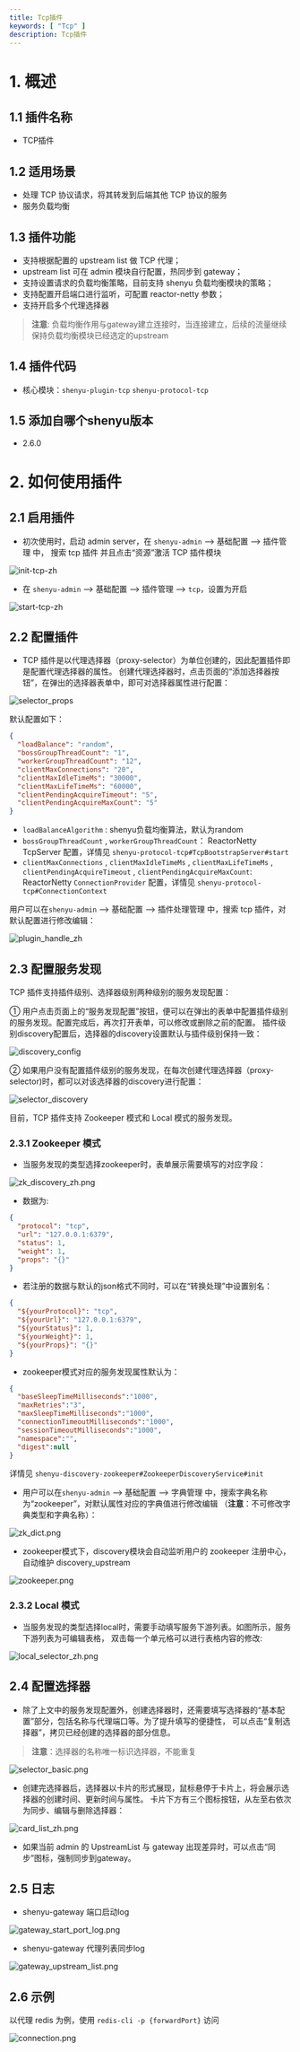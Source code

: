 ```yaml
---
title: Tcp插件
keywords: [ "Tcp" ]
description: Tcp插件
---
```


# 1. 概述

## 1.1 插件名称

- TCP插件

## 1.2 适用场景

- 处理 TCP 协议请求，将其转发到后端其他 TCP 协议的服务
- 服务负载均衡

## 1.3 插件功能

* 支持根据配置的 upstream list 做 TCP 代理；
* upstream list 可在 admin 模块自行配置，热同步到 gateway；
* 支持设置请求的负载均衡策略，目前支持 shenyu 负载均衡模块的策略；
* 支持配置开启端口进行监听，可配置 reactor-netty 参数；
* 支持开启多个代理选择器

> __注意__: 负载均衡作用与gateway建立连接时，当连接建立，后续的流量继续保持负载均衡模块已经选定的upstream

## 1.4 插件代码

- 核心模块：`shenyu-plugin-tcp` `shenyu-protocol-tcp`

## 1.5 添加自哪个shenyu版本

- 2.6.0

# 2. 如何使用插件

## 2.1 启用插件

- 初次使用时，启动 admin server，在 `shenyu-admin` --> 基础配置 --> 插件管理 中， 搜索 tcp 插件 并且点击“资源”激活 TCP 插件模块

![init-tcp-zh](/img/shenyu/plugin/tcp/init_tcp_zh.png)

- 在 `shenyu-admin` --> 基础配置 --> 插件管理 --> `tcp`，设置为开启

![start-tcp-zh](/img/shenyu/plugin/tcp/start_tcp_zh.png)

## 2.2 配置插件

- TCP 插件是以代理选择器（proxy-selector）为单位创建的，因此配置插件即是配置代理选择器的属性。 创建代理选择器时，点击页面的“添加选择器按钮”，在弹出的选择器表单中，即可对选择器属性进行配置：

![selector_props](/img/shenyu/plugin/tcp/selector_props.png)

 默认配置如下：

```json
{
  "loadBalance": "random",
  "bossGroupThreadCount": "1",
  "workerGroupThreadCount": "12",
  "clientMaxConnections": "20",
  "clientMaxIdleTimeMs": "30000",
  "clientMaxLifeTimeMs": "60000",
  "clientPendingAcquireTimeout": "5",
  "clientPendingAcquireMaxCount": "5"
}
```

- `loadBalanceAlgorithm` : shenyu负载均衡算法，默认为random
- `bossGroupThreadCount` , `workerGroupThreadCount`：
ReactorNetty TcpServer 配置，详情见  `shenyu-protocol-tcp#TcpBootstrapServer#start`
- `clientMaxConnections` , `clientMaxIdleTimeMs` , `clientMaxLifeTimeMs` , `clientPendingAcquireTimeout` ,
`clientPendingAcquireMaxCount`: ReactorNetty `ConnectionProvider` 配置，详情见 `shenyu-protocol-tcp#ConnectionContext`


用户可以在`shenyu-admin` --> 基础配置 --> 插件处理管理 中，搜索 tcp 插件，对默认配置进行修改编辑：

![plugin_handle_zh](/img/shenyu/plugin/tcp/plugin_handle_zh.png)

## 2.3 配置服务发现

TCP 插件支持插件级别、选择器级别两种级别的服务发现配置：

① 用户点击页面上的“服务发现配置”按钮，便可以在弹出的表单中配置插件级别的服务发现。配置完成后，再次打开表单，可以修改或删除之前的配置。
插件级别discovery配置后，选择器的discovery设置默认与插件级别保持一致：

![discovery_config](/img/shenyu/plugin/tcp/discovery_config.png)

② 如果用户没有配置插件级别的服务发现，在每次创建代理选择器（proxy-selector)时，都可以对该选择器的discovery进行配置：

![selector_discovery](/img/shenyu/plugin/tcp/selector_discovery.png)


目前，TCP 插件支持 Zookeeper 模式和 Local 模式的服务发现。

### 2.3.1 Zookeeper 模式

- 当服务发现的类型选择zookeeper时，表单展示需要填写的对应字段：

![zk_discovery_zh.png](/img/shenyu/plugin/tcp/zk_discovery_zh.png)


- 数据为:

```json
{
  "protocol": "tcp",
  "url": "127.0.0.1:6379",
  "status": 1,
  "weight": 1,
  "props": "{}"
}
```

- 若注册的数据与默认的json格式不同时，可以在“转换处理”中设置别名：

```json
{
  "${yourProtocol}": "tcp",
  "${yourUrl}": "127.0.0.1:6379",
  "${yourStatus}": 1,
  "${yourWeight}": 1,
  "${yourProps}": "{}"
}
```

- zookeeper模式对应的服务发现属性默认为：

```json
{
  "baseSleepTimeMilliseconds":"1000",
  "maxRetries":"3",
  "maxSleepTimeMilliseconds":"1000",
  "connectionTimeoutMilliseconds":"1000",
  "sessionTimeoutMilliseconds":"1000",
  "namespace":"",
  "digest":null
}
```

详情见 `shenyu-discovery-zookeeper#ZookeeperDiscoveryService#init`

- 用户可以在`shenyu-admin` --> 基础配置 --> 字典管理 中，搜索字典名称为“zookeeper”，对默认属性对应的字典值进行修改编辑
（__注意__：不可修改字典类型和字典名称）：

![zk_dict.png](/img/shenyu/plugin/tcp/zk_dict_zh.png)

- zookeeper模式下，discovery模块会自动监听用户的 zookeeper 注册中心，自动维护 discovery_upstream 

![zookeeper.png](/img/shenyu/plugin/tcp/zookeeper.png)








### 2.3.2 Local 模式

- 当服务发现的类型选择local时，需要手动填写服务下游列表。如图所示，服务下游列表为可编辑表格，
双击每一个单元格可以进行表格内容的修改:

![local_selector_zh.png](/img/shenyu/plugin/tcp/local_selector_zh.png)


## 2.4 配置选择器

- 除了上文中的服务发现配置外，创建选择器时，还需要填写选择器的“基本配置”部分，包括名称与代理端口等。为了提升填写的便捷性，
可以点击“复制选择器”，拷贝已经创建的选择器的部分信息。

> __注意__：选择器的名称唯一标识选择器，不能重复

![selector_basic.png](/img/shenyu/plugin/tcp/selector_basic.png)

- 创建完选择器后，选择器以卡片的形式展现，鼠标悬停于卡片上，将会展示选择器的创建时间、更新时间与属性。
卡片下方有三个图标按钮，从左至右依次为同步、编辑与删除选择器：

![card_list_zh.png](/img/shenyu/plugin/tcp/card_list_zh.png)

- 如果当前 admin 的 UpstreamList 与 gateway 出现差异时，可以点击“同步”图标，强制同步到gateway。

## 2.5 日志

- shenyu-gateway 端口启动log

![gateway_start_port_log.png](/img/shenyu/plugin/tcp/gateway_start_port_log.png)

- shenyu-gateway 代理列表同步log

![gateway_upstream_list.png](/img/shenyu/plugin/tcp/gateway_upstream_list.png)

## 2.6 示例

以代理 redis 为例，使用 `redis-cli -p {forwardPort}` 访问

![connection.png](/img/shenyu/plugin/tcp/redis_connection.png)




